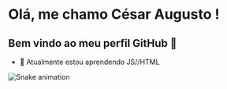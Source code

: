 # Olá, me chamo César Augusto ! 
## Bem vindo ao meu perfil GitHub 👋

- 🌱 Atualmente estou aprendendo JS//HTML

![Snake animation](https://github.com/cesarc9/cesarc9/blob/output/github-contribution-grid-snake.svg)

